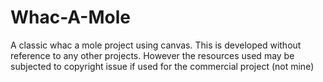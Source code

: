 # Whac-A-Mole
A classic whac a mole project using canvas. This is developed without reference to any  other projects. However the resources used may be subjected to copyright issue if used for the commercial project (not mine)

